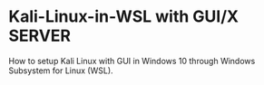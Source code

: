 # Kali-Linux-in-WSL with GUI/X SERVER
How to setup Kali Linux with GUI in Windows 10 through Windows Subsystem for Linux (WSL).
